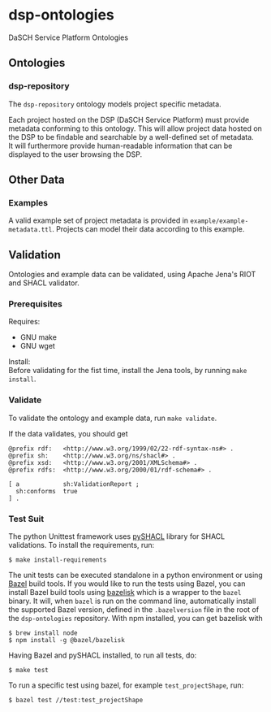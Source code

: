 # dsp-ontologies
DaSCH Service Platform Ontologies

## Ontologies

### dsp-repository

The `dsp-repository` ontology models project specific metadata.

Each project hosted on the DSP (DaSCH Service Platform) must provide metadata conforming to this ontology.
This will allow project data hosted on the DSP to be findable and searchable by a well-defined set of metadata.  
It will furthermore provide human-readable information that can be displayed to the user browsing the DSP.


## Other Data

### Examples

A valid example set of project metadata is provided in `example/example-metadata.ttl`.
Projects can model their data according to this example.

## Validation

Ontologies and example data can be validated, using Apache Jena's RIOT and SHACL validator.

### Prerequisites

Requires:
- GNU make
- GNU wget

Install:  
Before validating for the fist time, install the Jena tools, by running `make install`.

### Validate

To validate the ontology and example data, run `make validate`.

If the data validates, you should get
```shell
@prefix rdf:   <http://www.w3.org/1999/02/22-rdf-syntax-ns#> .
@prefix sh:    <http://www.w3.org/ns/shacl#> .
@prefix xsd:   <http://www.w3.org/2001/XMLSchema#> .
@prefix rdfs:  <http://www.w3.org/2000/01/rdf-schema#> .

[ a            sh:ValidationReport ;
  sh:conforms  true
] .
```

### Test Suit

The python Unittest framework uses [pySHACL](https://github.com/RDFLib/pySHACL) library for SHACL validations. 
To install the requirements, run:

```
$ make install-requirements
```

The unit tests can be executed standalone in a python environment or using [Bazel](https://bazel.build/) build tools. 
If you would like to run the tests using Bazel, you can install Bazel build tools using 
[bazelisk](https://github.com/bazelbuild/bazelisk) which is
a wrapper to the `bazel` binary. It will, when `bazel` is run on the command line,
automatically install the supported Bazel version, defined in the `.bazelversion`
file in the root of the `dsp-ontologies` repository. With npm installed, you can get bazelisk with
 
```
$ brew install node
$ npm install -g @bazel/bazelisk
```
 
Having Bazel and pySHACL installed, to run all tests, do:

```
$ make test
```

To run a specific test using bazel, for example `test_projectShape`, run:

```
$ bazel test //test:test_projectShape
```

